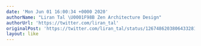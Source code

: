 ```yaml
---
date: 'Mon Jun 01 16:00:34 +0000 2020'
authorName: "Liran Tal \U0001F98B Zen Architecture Design"
authorUrl: 'https://twitter.com/liran_tal'
originalPost: 'https://twitter.com/liran_tal/status/1267486203806433281'
layout: like
---
```

